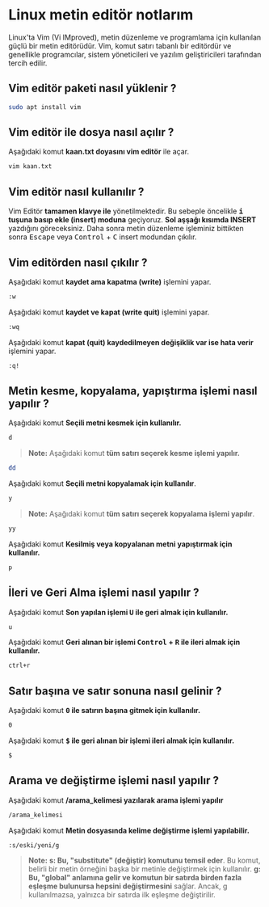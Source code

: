 # Linux metin editör notlarım
Linux'ta Vim (Vi IMproved), metin düzenleme ve programlama için kullanılan güçlü bir metin editörüdür. Vim, komut satırı tabanlı bir editördür ve genellikle programcılar, sistem yöneticileri ve yazılım geliştiricileri tarafından tercih edilir. 

## Vim editör paketi nasıl yüklenir ?
```BASH
sudo apt install vim 
```
## Vim editör ile dosya nasıl açılır ?
Aşağıdaki komut **kaan.txt doyasını vim editör** ile açar.
```BASH
vim kaan.txt
```
## Vim editör nasıl kullanılır ?
Vim Editör **tamamen klavye ile** yönetilmektedir. Bu sebeple öncelikle **<kbd>i</kbd> tuşuna basıp ekle (insert) moduna** geçiyoruz. **Sol aşşağı kısımda INSERT** yazdığını göreceksiniz.
Daha sonra metin düzenleme işleminiz bittikten sonra <kbd>Escape</kbd> veya <kbd>Control</kbd> + <kbd>C</kbd> insert modundan çıkılır.
## Vim editörden nasıl çıkılır ?
Aşağıdaki komut **kaydet ama kapatma (write)** işlemini yapar.
```BASH
:w 
```
Aşağıdaki komut **kaydet ve kapat (write quit)** işlemini yapar.
```BASH
:wq
```
Aşağıdaki komut **kapat (quit) kaydedilmeyen değişiklik var ise hata verir** işlemini yapar.
```BASH
:q!
```
## Metin kesme, kopyalama, yapıştırma işlemi nasıl yapılır ?
Aşağıdaki komut **Seçili metni kesmek için kullanılır.**
```BASH
d 
```
> **Note:** Aşağıdaki komut **tüm satırı seçerek  kesme işlemi yapılır.**
```BASH
dd
```
Aşağıdaki komut **Seçili metni kopyalamak için kullanılır**.
```BASH
y
```
> **Note:** Aşağıdaki komut **tüm satırı seçerek  kopyalama işlemi yapılır**.
```BASH
yy
```
Aşağıdaki komut **Kesilmiş veya kopyalanan metni yapıştırmak için kullanılır.**
```BASH
p
```
## İleri ve Geri Alma işlemi nasıl yapılır ?
Aşağıdaki komut **Son yapılan işlemi <kbd>U</kbd> ile geri almak için kullanılır.**
```BASH
u
```
Aşağıdaki komut **Geri alınan bir işlemi <kbd>Control</kbd> + <kbd>R</kbd> ile ileri almak için kullanılır.**
```BASH
ctrl+r
```
## Satır başına ve satır sonuna nasıl gelinir ?
Aşağıdaki komut **<kbd>0</kbd> ile satırın başına gitmek için kullanılır.**
```BASH
0
```
Aşağıdaki komut **<kbd>$</kbd> ile geri alınan bir işlemi ileri almak için kullanılır.**
```BASH
$
```
## Arama ve değiştirme işlemi nasıl yapılır ?
Aşağıdaki komut **/arama_kelimesi yazılarak arama işlemi yapılır**
```BASH
/arama_kelimesi
```
Aşağıdaki komut **Metin dosyasında kelime değiştirme işlemi yapılabilir.**
```BASH
:s/eski/yeni/g
```
> **Note:** **s: Bu, "substitute" (değiştir) komutunu temsil eder**. Bu komut, belirli bir metin örneğini başka bir metinle değiştirmek için kullanılır.
> **g: Bu, "global" anlamına gelir ve komutun bir satırda birden fazla eşleşme bulunursa hepsini değiştirmesini** sağlar. Ancak, g kullanılmazsa, yalnızca bir satırda ilk eşleşme değiştirilir.
